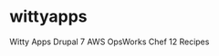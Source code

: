 # wittyapps
Witty Apps Drupal 7 AWS OpsWorks Chef 12 Recipes


























































